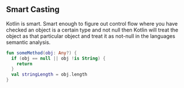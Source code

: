 Smart Casting
--------------

Kotlin is smart. Smart enough to figure out control flow where you have checked an object is a certain type and not null then Kotlin will treat the object as that particular object and treat it as not-null in the languages semantic analysis.

```kotlin
fun someMethod(obj: Any?) {
  if (obj == null || obj !is String) {
    return
  }
  val stringLength = obj.length
}
```
